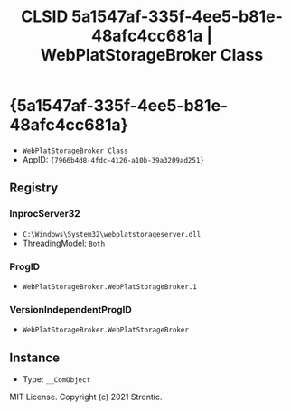 ﻿---
title: "CLSID 5a1547af-335f-4ee5-b81e-48afc4cc681a | WebPlatStorageBroker Class"
excerpt: What is COM-Object CLSID 5a1547af-335f-4ee5-b81e-48afc4cc681a?
---

# {5a1547af-335f-4ee5-b81e-48afc4cc681a}

* `WebPlatStorageBroker Class`
* AppID: `{7966b4d8-4fdc-4126-a10b-39a3209ad251}`

## Registry


### InprocServer32

* `C:\Windows\System32\webplatstorageserver.dll`
* ThreadingModel: `Both`

### ProgID

* `WebPlatStorageBroker.WebPlatStorageBroker.1`

### VersionIndependentProgID

* `WebPlatStorageBroker.WebPlatStorageBroker`

## Instance

* Type: `__ComObject`

MIT License. Copyright (c) 2021 Strontic.


